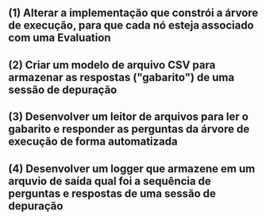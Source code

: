 ## (1) Alterar a implementação que constrói a árvore de execução, para que cada nó esteja associado com uma Evaluation

## (2) Criar um modelo de arquivo CSV para armazenar as respostas ("gabarito") de uma sessão de depuração

## (3) Desenvolver um leitor de arquivos para ler o gabarito e responder as perguntas da árvore de execução de forma automatizada

## (4) Desenvolver um logger que armazene em um arquvio de saída qual foi a sequência de perguntas e respostas de uma sessão de depuração
